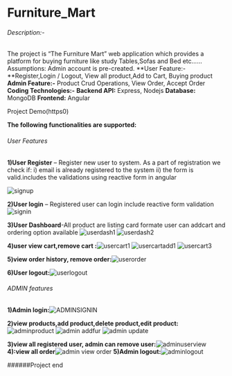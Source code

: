 # Furniture_Mart

###### Description:-
The project is “The Furniture Mart” web application which provides a platform for buying  furniture like study Tables,Sofas and Bed etc......
 Assumptions: Admin account is pre-created.
**User Feature:-**Register,Login / Logout, View all product,Add to Cart, Buying product
**Admin Feature:-** Product Crud Operations, View Order, Accept Order
**Coding Technologies:-**
**Backend API:** Express, Nodejs
**Database:** MongoDB
**Frontend:** Angular


Project Demo(https0)


**The following functionalities are supported:**
###### User Features
**1)User Register** – Register new user to system. As a part of registration we check if: i)  email is already registered to the system ii) the form is valid.includes the validations using reactive form in angular 

![signup](https://user-images.githubusercontent.com/109270284/202077609-0ccbbe03-8c38-49af-8704-15f257ecc7c3.png)



**2)User login** – Registered user can login include reactive form validation
![signin](https://user-images.githubusercontent.com/109270284/202077795-219a2fcb-b58a-4475-aef1-4ee5c40502d2.png)




 **3)User Dashboard**-All product are listing card formate user can addcart and ordering option available 
![userdash1](https://user-images.githubusercontent.com/109270284/202078100-b3a6de81-2569-4a48-b11c-7d5e686d14a2.png)
![userdash2](https://user-images.githubusercontent.com/109270284/202078133-8c560330-1176-4bce-a69e-e40f110b61d6.png)





**4)user view cart,remove cart :**![usercart1](https://user-images.githubusercontent.com/109270284/202078199-04ba5ed3-68a0-4354-ac40-c2a72459b4f9.png)
![usercartadd1](https://user-images.githubusercontent.com/109270284/202078339-cc6cb314-485f-450a-84c7-8f418fa88652.png)
![usercart3](https://user-images.githubusercontent.com/109270284/202078402-c97dee89-aea5-4a9f-a5ca-e147238a95bd.png)



**5)view order history, remove order:**![userorder](https://user-images.githubusercontent.com/109270284/202078583-45db5124-3431-4344-abc9-c4a951746efb.png)


**6)User logout:**![userlogout](https://user-images.githubusercontent.com/109270284/202078635-3bdb424b-5e2a-40c4-9903-3b4f41608eda.png)


###### ADMIN features

**1)Admin login:**![ADMINSIGNIN](https://user-images.githubusercontent.com/109270284/202078932-47ce1cae-0214-4d7f-98cc-a4e920756a02.png)

**2)view products,add product,delete product,edit product:**
![adminproduct](https://user-images.githubusercontent.com/109270284/202079233-b307cf8a-bf1b-4c3b-8331-0045aab7e31b.png)
![admin addfur](https://user-images.githubusercontent.com/109270284/202079260-daafc248-5ab8-4093-be45-b5f963c67925.png)
![admin update](https://user-images.githubusercontent.com/109270284/202079505-246f0fe1-adcf-4814-b063-9a10e74f6694.png)


**3)view all registered user, admin can remove user:**![adminuserview](https://user-images.githubusercontent.com/109270284/202079679-36c152cd-212d-4c88-a820-ea94b4c9d794.png)
**4):view all order**![admin view order](https://user-images.githubusercontent.com/109270284/202079853-c64dffa8-ccc0-474f-9e73-d749988a28ca.png)
**5)Admin logout:**![adminlogout](https://user-images.githubusercontent.com/109270284/202080308-e0ca25e7-0dfd-4a33-bfe5-26b3fb4f4c81.png)



######Project end









